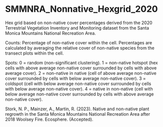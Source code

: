 # SMMNRA_Nonnative_Hexgrid_2020
Hex grid based on non-native cover percentages derived from the 2020 Terrestrial Vegetation Inventory and Monitoring dataset from the Santa Monica Mountains National Recreation Area.

Counts: 
Percentage of non-native cover within the cell. Percentages are calculated by averaging the relative cover of non-native species from the transect plots within the cell. 

Spots: 
0 = random (non-significant clustering).
1 = non-native hotspot (hex cells with above average non-native cover surrounded by cells with above average cover). 
2 = non-native in native (cell of above average non-native cover surrounded by cells with below average non-native cover).
3 = coldspot (cell with below average non-native cover surrounded by cells with below average non-native cover).
4 = native in non-native (cell with below average non-native cover surrounded by cells with above average non-native cover).

Stork, N. P., Mainzer, A., Martin, R. (2023). Native and non-native plant regrowth in the Santa Monica Mountains National Recreation Area after 2018 Woolsey Fire. Ecosphere. (Accepted). 
